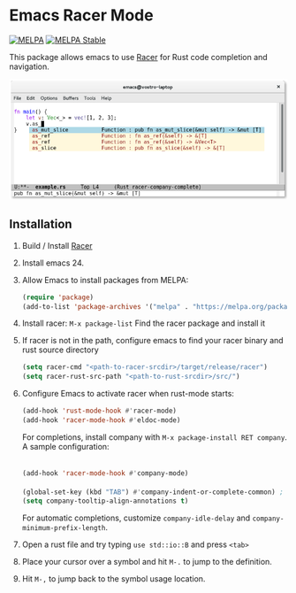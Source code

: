 # Emacs Racer Mode
[![MELPA](http://melpa.org/packages/racer-badge.svg)](http://melpa.org/#/racer)
[![MELPA Stable](http://stable.melpa.org/packages/racer-badge.svg)](http://stable.melpa.org/#/racer)

This package allows emacs to use [Racer](http://github.com/phildawes/racer) for Rust code completion and navigation.

![racer completion screenshot](images/racer_completion.png)

## Installation

1. Build / Install [Racer](http://github.com/phildawes/racer)

1. Install emacs 24.

2. Allow Emacs to install packages from MELPA:

   ```el
   (require 'package)
   (add-to-list 'package-archives '("melpa" . "https://melpa.org/packages/"))
   ```

2. Install racer: `M-x package-list` Find the racer package and install it

3. If racer is not in the path, configure emacs to find your racer binary and rust source directory
   ```el
   (setq racer-cmd "<path-to-racer-srcdir>/target/release/racer")
   (setq racer-rust-src-path "<path-to-rust-srcdir>/src/")
   ```

4. Configure Emacs to activate racer when rust-mode starts:
   ```el
   (add-hook 'rust-mode-hook #'racer-mode)
   (add-hook 'racer-mode-hook #'eldoc-mode)
   ```

   For completions, install company with `M-x package-install RET company`. A sample configuration:
   ```el

   (add-hook 'racer-mode-hook #'company-mode)

   (global-set-key (kbd "TAB") #'company-indent-or-complete-common) ;
   (setq company-tooltip-align-annotations t)
   ```
   For automatic completions, customize `company-idle-delay` and `company-minimum-prefix-length`.

5. Open a rust file and try typing ```use std::io::B``` and press `<tab>`

6. Place your cursor over a symbol and hit `M-.` to jump to the
definition.

7. Hit `M-,` to jump back to the symbol usage location.
